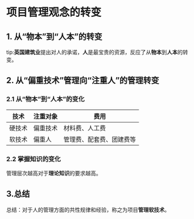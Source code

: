 # 项目管理观念的转变


## 1. 从“物本”到“人本”的转变


tip:**英国建筑业**提出对人的承诺，**人**是最宝贵的资源，反应了从**物本**到**人本**的转变。



## 2. 从“偏重技术”管理向“注重人”的管理转变

### 2.1 从“物本”到“人本”的变化

|技术|注重对象|费用|
|-|-|-|
|硬技术|偏重技术|材料费、人工费|
|软技术|偏重人|管理费、配套费、团建费等|

### 2.2 掌握知识的变化

管理层次越高对于**理论知识**的要求越高。

## 3.总结

总结：对于人的管理方面的共性规律和经验，称之为项目**管理软技术**。







